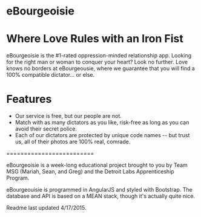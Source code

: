 # eBourgeoisie

Where Love Rules with an Iron Fist
=========================  

eBourgeoisie is the #1-rated oppression-minded relationship app. Looking for the right man or woman to conquer your heart? Look no further. Love knows no borders at eBourgeousie, where we guarantee that you will find a 100% compatible dictator... or else.  

Features 
========================= 
- Our service is free, but our people are not.  
- Match with as many dictators as you like, risk-free as long as you can avoid their secret police.  
- Each of our dictators are protected by unique code names -- but trust us, all of their photos are 100% real, comrade.  

=========================

eBourgeoisie is a week-long educational project brought to you by Team MSG (Mariah, Sean, and Greg) and the Detroit Labs Apprenticeship Program.  

eBourgeouisie is programmed in AngularJS and styled with Bootstrap. The database and API is based on a MEAN stack, though it's actually quite nice.

Readme last updated 4/17/2015.
